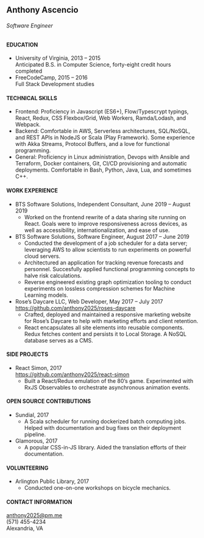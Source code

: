 ## Anthony Ascencio
###### Software Engineer

#### EDUCATION
- University of Virginia, 2013 – 2015  
Anticipated B.S. in Computer Science, forty-eight credit hours completed
- FreeCodeCamp, 2015 – 2016  
Full Stack Development studies

#### TECHNICAL SKILLS
- Frontend: Proficiency in Javascript (ES6+), Flow/Typescrypt typings, React, Redux, CSS Flexbox/Grid, Web Workers, Ramda/Lodash, and Webpack.
- Backend: Comfortable in AWS, Serverless architectures, SQL/NoSQL, and REST APIs in NodeJS or Scala (Play Framework). Some experience with Akka Streams, Protocol Buffers, and a love for functional programming.
- General: Proficiency in Linux administration, Devops with Ansible and Terraform, Docker containers, Git, CI/CD provisioning and automatic deployments. Comfortable in Bash, Python, Java, Lua, and sometimes C++.

#### WORK EXPERIENCE
- BTS Software Solutions, Independent Consultant, June 2019 – August 2019
  - Worked on the frontend rewrite of a data sharing site running on React. Goals were to improve responsiveness across devices, as well as accessibility, internationalization, and ease of use.
- BTS Software Solutions, Software Engineer, August 2017 – June 2019
  - Conducted the development of a job scheduler for a data server; leveraging AWS to allow scientists to run experiments on powerful cloud servers. 
  - Architectured an application for tracking revenue forecasts and personnel. Succesfully applied functional programming concepts to halve risk calculations.
  - Reverse engineered existing graph optimization tooling to conduct experiments on lossless compression schemes for Machine Learning models.
- Rose’s Daycare LLC, Web Developer, May 2017 – July 2017  
https://github.com/anthony2025/roses-daycare
  - Crafted, deployed and maintained a responsive marketing website for Rose’s Daycare to help with marketing efforts and client retention.
  - React encapsulates all site elements into reusable components. Redux fetches content and persists it to Local Storage. A NoSQL database serves as a CMS.
    
#### SIDE PROJECTS
- React Simon, 2017  
https://github.com/anthony2025/react-simon
  - Built a React/Redux emulation of the 80’s game. Experimented with RxJS Observables to orchestrate asynchronous animation events.
  
#### OPEN SOURCE CONTRIBUTIONS
- Sundial, 2017
  - A Scala scheduler for running dockerized batch computing jobs. Helped with documentation and bug fixes on their deployment pipeline.
- Glamorous, 2017
  - A popular CSS-in-JS library. Aided the translation efforts of their documentation.
  

#### VOLUNTEERING
- Arlington Public Library, 2017
  - Conducted one-on-one workshops on bicycle mechanics.

#### CONTACT INFORMATION
anthony2025@pm.me  
(571) 455-4234  
Alexandria, VA  
